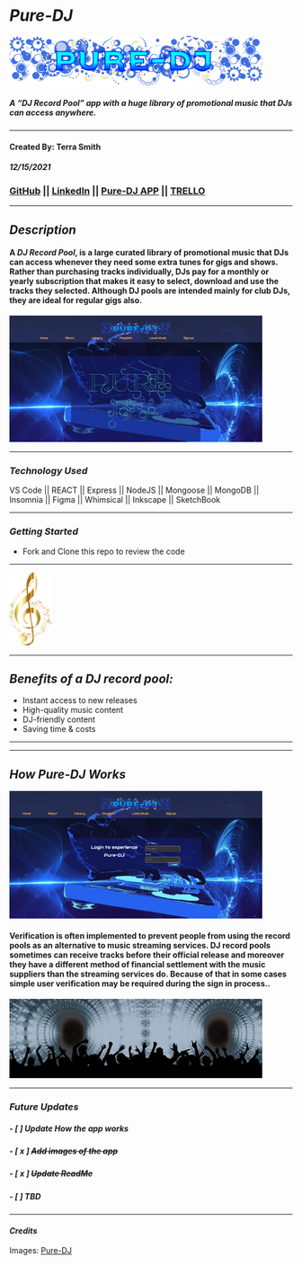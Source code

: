# **_Pure-DJ_**

<img src=images/pure_logo.png alt="Pure_DJ logo" width="450" />

##### A “DJ Record Pool” app with a huge library of promotional music that DJs can access anywhere.

---

#### Created By: Terra Smith

##### 12/15/2021

### [GitHub](https://www.github/Terra-06.com) || [LinkedIn](https://www.linkedin.com/in/terratori/) || [Pure-DJ APP]() || [TRELLO](https://trello.com/b/Sw0mxpqu/pure-dj)

---

## **_Description_**

#### A _DJ Record Pool_, is a large curated library of promotional music that DJs can access whenever they need some extra tunes for gigs and shows. Rather than purchasing tracks individually, DJs pay for a monthly or yearly subscription that makes it easy to select, download and use the tracks they selected. Although DJ pools are intended mainly for club DJs, they are ideal for regular gigs also. <br>

<img src=images/pure_land.png alt="dj with a blue background" width="450" />

---

### **_Technology Used_**

VS Code || REACT || Express || NodeJS || Mongoose || MongoDB || Insomnia || Figma || Whimsical || Inkscape || SketchBook

---

### **_Getting Started_**

-  Fork and Clone this repo to review the code

---

<img src=images/trebleclef.png alt="treble-clef-image" width="75" />

---

## **_Benefits of a DJ record pool:_**

-  Instant access to new releases
-  High-quality music content
-  DJ-friendly content
-  Saving time & costs

---

---

## **_How Pure-DJ Works_**

<img src=images/pure_home.png alt="turntable-image" width="450" />

#### Verification is often implemented to prevent people from using the record pools as an alternative to music streaming services. DJ record pools sometimes can receive tracks before their official release and moreover they have a different method of financial settlement with the music suppliers than the streaming services do. Because of that in some cases simple user verification may be required during the sign in process..<br>

<img src=images/party-people.jpg alt="musical-turntable-image" width="450" />

---

### **_Future Updates_**

##### - [ ] Update How the app works

##### - [ x ] ~~Add images of the app~~

##### - [ x ] ~~Update ReadMe~~

##### - [ ] TBD

---

#### **_Credits_**

Images: [Pure-DJ](https://.com/)
